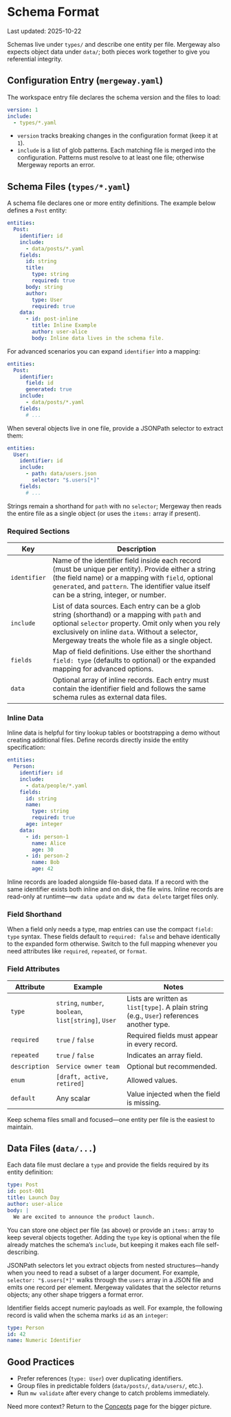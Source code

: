 # Schema Format

Last updated: 2025-10-22

Schemas live under `types/` and describe one entity per file. Mergeway also expects object data under `data/`; both pieces work together to give you referential integrity.

## Configuration Entry (`mergeway.yaml`)

The workspace entry file declares the schema version and the files to load:

```yaml
version: 1
include:
  - types/*.yaml
```

- `version` tracks breaking changes in the configuration format (keep it at `1`).
- `include` is a list of glob patterns. Each matching file is merged into the configuration. Patterns must resolve to at least one file; otherwise Mergeway reports an error.

## Schema Files (`types/*.yaml`)

A schema file declares one or more entity definitions. The example below defines a `Post` entity:

```yaml
entities:
  Post:
    identifier: id
    include:
      - data/posts/*.yaml
    fields:
      id: string
      title:
        type: string
        required: true
      body: string
      author:
        type: User
        required: true
    data:
      - id: post-inline
        title: Inline Example
        author: user-alice
        body: Inline data lives in the schema file.
```

For advanced scenarios you can expand `identifier` into a mapping:

```yaml
entities:
  Post:
    identifier:
      field: id
      generated: true
    include:
      - data/posts/*.yaml
    fields:
      # ...
```

When several objects live in one file, provide a JSONPath selector to extract them:

```yaml
entities:
  User:
    identifier: id
    include:
      - path: data/users.json
        selector: "$.users[*]"
    fields:
      # ...
```

Strings remain a shorthand for `path` with no `selector`; Mergeway then reads the entire file as a single object (or uses the `items:` array if present).

### Required Sections

| Key          | Description                                                                                                                                                                                                                                               |
| ------------ | --------------------------------------------------------------------------------------------------------------------------------------------------------------------------------------------------------------------------------------------------------- |
| `identifier` | Name of the identifier field inside each record (must be unique per entity). Provide either a string (the field name) or a mapping with `field`, optional `generated`, and `pattern`. The identifier value itself can be a string, integer, or number.    |
| `include`    | List of data sources. Each entry can be a glob string (shorthand) or a mapping with `path` and optional `selector` property. Omit only when you rely exclusively on inline `data`. Without a selector, Mergeway treats the whole file as a single object. |
| `fields`     | Map of field definitions. Use either the shorthand `field: type` (defaults to optional) or the expanded mapping for advanced options.                                                                                                                     |
| `data`       | Optional array of inline records. Each entry must contain the identifier field and follows the same schema rules as external data files.                                                                                                                  |

### Inline Data

Inline data is helpful for tiny lookup tables or bootstrapping a demo without creating additional files. Define records directly inside the entity specification:

```yaml
entities:
  Person:
    identifier: id
    include:
      - data/people/*.yaml
    fields:
      id: string
      name:
        type: string
        required: true
      age: integer
    data:
      - id: person-1
        name: Alice
        age: 30
      - id: person-2
        name: Bob
        age: 42
```

Inline records are loaded alongside file-based data. If a record with the same identifier exists both inline and on disk, the file wins. Inline records are read-only at runtime—`mw data update` and `mw data delete` target files only.

### Field Shorthand

When a field only needs a type, map entries can use the compact `field: type` syntax. These fields default to `required: false` and behave identically to the expanded form otherwise. Switch to the full mapping whenever you need attributes like `required`, `repeated`, or `format`.

### Field Attributes

| Attribute     | Example                                               | Notes                                                                                     |
| ------------- | ----------------------------------------------------- | ----------------------------------------------------------------------------------------- |
| `type`        | `string`, `number`, `boolean`, `list[string]`, `User` | Lists are written as `list[type]`. A plain string (e.g., `User`) references another type. |
| `required`    | `true` / `false`                                      | Required fields must appear in every record.                                              |
| `repeated`    | `true` / `false`                                      | Indicates an array field.                                                                 |
| `description` | `Service owner team`                                  | Optional but recommended.                                                                 |
| `enum`        | `[draft, active, retired]`                            | Allowed values.                                                                           |
| `default`     | Any scalar                                            | Value injected when the field is missing.                                                 |

Keep schema files small and focused—one entity per file is the easiest to maintain.

## Data Files (`data/...`)

Each data file must declare a `type` and provide the fields required by its entity definition:

```yaml
type: Post
id: post-001
title: Launch Day
author: user-alice
body: |
  We are excited to announce the product launch.
```

You can store one object per file (as above) or provide an `items:` array to keep several objects together. Adding the `type` key is optional when the file already matches the schema’s `include`, but keeping it makes each file self-describing.

JSONPath selectors let you extract objects from nested structures—handy when you need to read a subset of a larger document. For example, `selector: "$.users[*]"` walks through the `users` array in a JSON file and emits one record per element. Mergeway validates that the selector returns objects; any other shape triggers a format error.

Identifier fields accept numeric payloads as well. For example, the following record is valid when the schema marks `id` as an `integer`:

```yaml
type: Person
id: 42
name: Numeric Identifier
```

## Good Practices

- Prefer references (`type: User`) over duplicating identifiers.
- Group files in predictable folders (`data/posts/`, `data/users/`, etc.).
- Run `mw validate` after every change to catch problems immediately.

Need more context? Return to the [Concepts](../concepts/README.md) page for the bigger picture.
